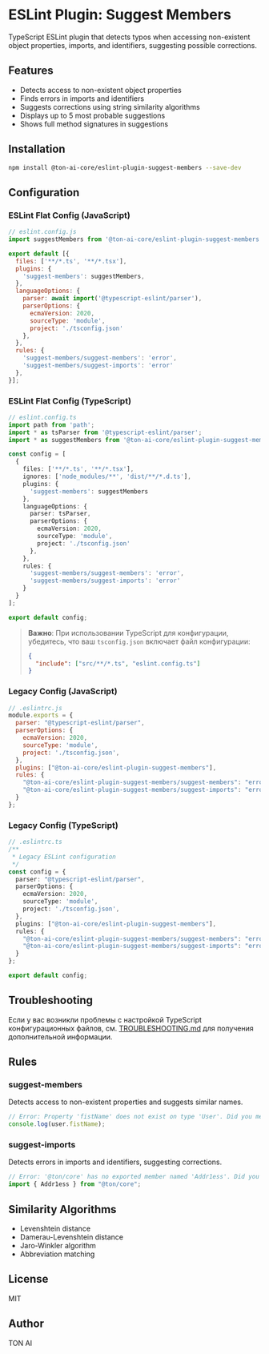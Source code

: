 # ESLint Plugin: Suggest Members

TypeScript ESLint plugin that detects typos when accessing non-existent object properties, imports, and identifiers, suggesting possible corrections.

## Features
- Detects access to non-existent object properties
- Finds errors in imports and identifiers
- Suggests corrections using string similarity algorithms
- Displays up to 5 most probable suggestions
- Shows full method signatures in suggestions

## Installation
```bash
npm install @ton-ai-core/eslint-plugin-suggest-members --save-dev
```

## Configuration

### ESLint Flat Config (JavaScript)
```js
// eslint.config.js
import suggestMembers from '@ton-ai-core/eslint-plugin-suggest-members';

export default [{
  files: ['**/*.ts', '**/*.tsx'],
  plugins: {
    'suggest-members': suggestMembers,
  },
  languageOptions: {
    parser: await import('@typescript-eslint/parser'),
    parserOptions: {
      ecmaVersion: 2020,
      sourceType: 'module',
      project: './tsconfig.json'
    },
  },
  rules: {
    'suggest-members/suggest-members': 'error',
    'suggest-members/suggest-imports': 'error'
  },
}];
```

### ESLint Flat Config (TypeScript)
```ts
// eslint.config.ts
import path from 'path';
import * as tsParser from '@typescript-eslint/parser';
import * as suggestMembers from '@ton-ai-core/eslint-plugin-suggest-members';

const config = [
  {
    files: ['**/*.ts', '**/*.tsx'],
    ignores: ['node_modules/**', 'dist/**/*.d.ts'],
    plugins: {
      'suggest-members': suggestMembers
    },
    languageOptions: {
      parser: tsParser,
      parserOptions: {
        ecmaVersion: 2020,
        sourceType: 'module',
        project: './tsconfig.json'
      },
    },
    rules: {
      'suggest-members/suggest-members': 'error',
      'suggest-members/suggest-imports': 'error'
    }
  }
];

export default config;
```

> **Важно**: При использовании TypeScript для конфигурации, убедитесь, что ваш `tsconfig.json` включает файл конфигурации:
> ```json
> {
>   "include": ["src/**/*.ts", "eslint.config.ts"]
> }
> ```

### Legacy Config (JavaScript)
```js
// .eslintrc.js
module.exports = {
  parser: "@typescript-eslint/parser",
  parserOptions: {
    ecmaVersion: 2020,
    sourceType: 'module',
    project: './tsconfig.json',
  },
  plugins: ["@ton-ai-core/eslint-plugin-suggest-members"],
  rules: {
    "@ton-ai-core/eslint-plugin-suggest-members/suggest-members": "error",
    "@ton-ai-core/eslint-plugin-suggest-members/suggest-imports": "error"
  }
};
```

### Legacy Config (TypeScript)
```ts
// .eslintrc.ts
/**
 * Legacy ESLint configuration
 */
const config = {
  parser: "@typescript-eslint/parser",
  parserOptions: {
    ecmaVersion: 2020,
    sourceType: 'module',
    project: './tsconfig.json',
  },
  plugins: ["@ton-ai-core/eslint-plugin-suggest-members"],
  rules: {
    "@ton-ai-core/eslint-plugin-suggest-members/suggest-members": "error",
    "@ton-ai-core/eslint-plugin-suggest-members/suggest-imports": "error"
  }
};

export default config;
```

## Troubleshooting

Если у вас возникли проблемы с настройкой TypeScript конфигурационных файлов, см. [TROUBLESHOOTING.md](./docs/TROUBLESHOOTING.md) для получения дополнительной информации.

## Rules

### suggest-members
Detects access to non-existent properties and suggests similar names.

```typescript
// Error: Property 'fistName' does not exist on type 'User'. Did you mean 'firstName'?
console.log(user.fistName);
```

### suggest-imports
Detects errors in imports and identifiers, suggesting corrections.

```typescript
// Error: '@ton/core' has no exported member named 'Addr1ess'. Did you mean 'Address'?
import { Addr1ess } from "@ton/core";
```

## Similarity Algorithms
- Levenshtein distance
- Damerau-Levenshtein distance
- Jaro-Winkler algorithm
- Abbreviation matching

## License
MIT

## Author
TON AI

